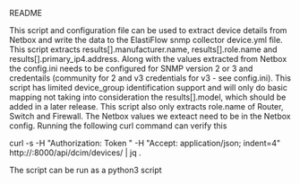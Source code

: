 README

This script and configuration file can be used to extract device details from Netbox and write the data to the ElastiFlow snmp collector device.yml file. This script extracts results[].manufacturer.name, results[].role.name and results[].primary_ip4.address. Along with the values extracted from Netbox the config.ini needs to be configured for SNMP version 2 or 3 and credentails (community for 2 and v3 credentials for v3 - see config.ini). This script has limited device_group identification support and will only do basic mapping not taking into consideration the results[].model, which should be added in a later release. This script also only extracts role.name of Router, Switch and Firewall. The Netbox values we exteact need to be in the Netbox config. Running the following curl command can verify this

curl -s -H "Authorization: Token <token>" -H "Accept: application/json; indent=4" http://<netbox>:8000/api/dcim/devices/ | jq .

The script can be run as a python3 script
